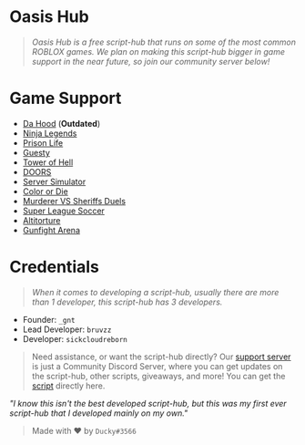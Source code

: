 # Oasis Hub

> *Oasis Hub is a free script-hub that runs on some of the most common ROBLOX games. We plan on making this script-hub bigger in game support in the near future, so join our community server below!*

# Game Support

- [Da Hood](https://www.roblox.com/games/2788229376/Da-Hood) (**Outdated**)
- [Ninja Legends](https://www.roblox.com/games/3956818381/Ninja-Legends)
- [Prison Life](https://www.roblox.com/games/155615604/Prison-Life-Cars-fixed)
- [Guesty](https://www.roblox.com/games/4842364293/Guesty-NEW-CHAPTER)
- [Tower of Hell](https://www.roblox.com/games/1962086868/Tower-of-Hell)
- [DOORS](https://www.roblox.com/games/6516141723/DOORS)
- [Server Simulator](https://www.roblox.com/games/12692459668/Server-Simulator)
- [Color or Die](https://www.roblox.com/games/12931609417/Color-or-Die)
- [Murderer VS Sheriffs Duels](https://www.roblox.com/games/12355337193/Murderers-VS-Sheriffs-Duels)
- [Super League Soccer](https://www.roblox.com/games/12177325772/NEW-Super-League-Soccer#ropro-quick-play)
- [Altitorture](https://www.roblox.com/games/14086581572/Altitorture-2-Player-Obby)
- [Gunfight Arena](https://www.roblox.com/games/14518422161/Gunfight-Arena)

# Credentials

> *When it comes to developing a script-hub, usually there are more than 1 developer, this script-hub has 3 developers.*

- Founder: `_gnt`
- Lead Developer: `bruvzz`
- Developer: `sickcloudreborn`

> Need assistance, or want the script-hub directly? Our [support server](https://discord.gg/t2wWA3hph3) is just a Community Discord Server, where you can get updates on the script-hub, other scripts, giveaways, and more! You can get the [script](https://github.com/bruvzz/oasishub/blob/main/script) directly here.

*"I know this isn't the best developed script-hub, but this was my first ever script-hub that I developed mainly on my own."* 

> Made with ❤️ by `Ducky#3566`
